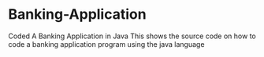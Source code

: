 # Banking-Application
Coded A Banking Application in Java
This shows the source code on how to code a banking application program using the java language
